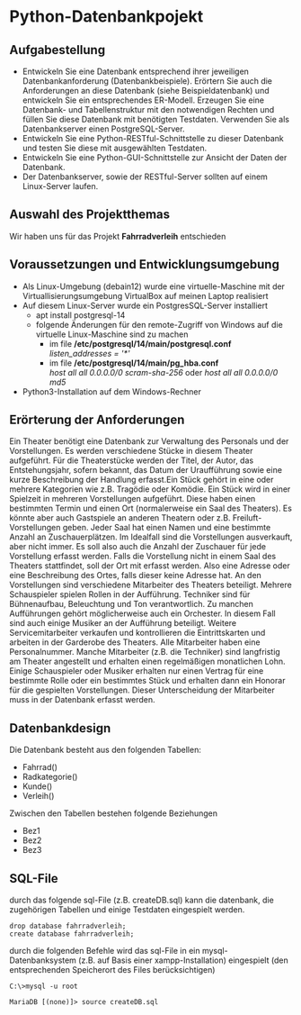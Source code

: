 # Python-Datenbankpojekt

## Aufgabestellung
- Entwickeln Sie eine Datenbank entsprechend ihrer jeweiligen Datenbankanforderung (Datenbankbeispiele). Erörtern Sie auch die Anforderungen an diese Datenbank (siehe Beispieldatenbank) und entwickeln Sie ein entsprechendes ER-Modell.
Erzeugen Sie eine Datenbank- und Tabellenstruktur mit den notwendigen Rechten und füllen Sie diese Datenbank mit benötigten Testdaten. Verwenden Sie als Datenbankserver einen PostgreSQL-Server.
- Entwickeln Sie eine Python-RESTful-Schnittstelle zu dieser Datenbank und testen Sie diese mit ausgewählten Testdaten.
- Entwickeln Sie eine Python-GUI-Schnittstelle zur Ansicht der Daten der Datenbank.
- Der Datenbankserver, sowie der RESTful-Server sollten auf einem Linux-Server laufen.

## Auswahl des Projektthemas
Wir haben uns für das Projekt **Fahrradverleih** entschieden

## Voraussetzungen und Entwicklungsumgebung
- Als Linux-Umgebung (debain12) wurde eine virtuelle-Maschine mit der Virtuallisierungsumgebung VirtualBox auf meinen Laptop realisiert
- Auf diesem Linux-Server wurde ein PostgresSQL-Server installiert
  - apt install postgresql-14
  - folgende Änderungen für den remote-Zugriff von Windows auf die virtuelle Linux-Maschine sind zu machen
    - im file **/etc/postgresql/14/main/postgresql.conf**<br>
      *listen_addresses = '\*'*
    - im file **/etc/postgresql/14/main/pg_hba.conf**<br>
      *host    all             all             0.0.0.0/0               scram-sha-256*
      oder
      *host    all             all             0.0.0.0/0               md5*
- Python3-Installation auf dem Windows-Rechner

## Erörterung der Anforderungen
Ein Theater benötigt eine Datenbank zur Verwaltung des Personals und der Vorstellungen.
Es werden verschiedene Stücke in diesem Theater aufgeführt.
Für die Theaterstücke werden der Titel, der Autor, das Entstehungsjahr, sofern bekannt, das Datum der Uraufführung sowie eine kurze Beschreibung
der Handlung erfasst.Ein Stück gehört in eine oder mehrere Kategorien wie z.B. Tragödie oder Komödie.
Ein Stück wird in einer Spielzeit in mehreren Vorstellungen aufgeführt. Diese haben einen bestimmten Termin und einen Ort (normalerweise ein Saal des Theaters).
Es könnte aber auch Gastspiele an anderen Theatern oder z.B. Freiluft-Vorstellungen geben.
Jeder Saal hat einen Namen und eine bestimmte Anzahl an Zuschauerplätzen. Im Idealfall sind die Vorstellungen ausverkauft, aber nicht immer.
Es soll also auch die Anzahl der Zuschauer für jede Vorstellung erfasst werden. Falls die Vorstellung nicht in einem Saal des Theaters stattfindet,
soll der Ort mit erfasst werden. Also eine Adresse oder eine Beschreibung des Ortes, falls dieser keine Adresse hat.
An den Vorstellungen sind verschiedene Mitarbeiter des Theaters beteiligt. Mehrere Schauspieler spielen Rollen in der Aufführung. Techniker sind für Bühnenaufbau, Beleuchtung und Ton verantwortlich. Zu manchen Aufführungen gehört möglicherweise auch ein Orchester. In diesem Fall sind auch einige Musiker an der Aufführung beteiligt. Weitere Servicemitarbeiter verkaufen und kontrollieren die Eintrittskarten und arbeiten in der Garderobe des Theaters. Alle Mitarbeiter haben eine Personalnummer. Manche Mitarbeiter (z.B. die Techniker) sind langfristig am Theater angestellt und erhalten einen regelmäßigen monatlichen Lohn. Einige Schauspieler oder Musiker erhalten nur einen Vertrag für eine bestimmte Rolle oder ein bestimmtes Stück und erhalten dann ein Honorar für die gespielten Vorstellungen. Dieser Unterscheidung der Mitarbeiter muss in der Datenbank erfasst werden.

## Datenbankdesign

Die Datenbank besteht aus den folgenden Tabellen:
- Fahrrad()
- Radkategorie()
- Kunde()
- Verleih()

Zwischen den Tabellen bestehen folgende Beziehungen
- Bez1
- Bez2
- Bez3

## SQL-File
durch das folgende sql-File (z.B. createDB.sql) kann die datenbank, die zugehörigen Tabellen und einige Testdaten eingespielt werden.
```
drop database fahrradverleih;
create database fahrradverleih;

```

durch die folgenden Befehle wird das sql-File in ein mysql-Datenbanksystem (z.B. auf Basis einer xampp-Installation) eingespielt (den
entsprechenden Speicherort des Files berücksichtigen)
```
C:\>mysql -u root

MariaDB [(none)]> source createDB.sql
```
